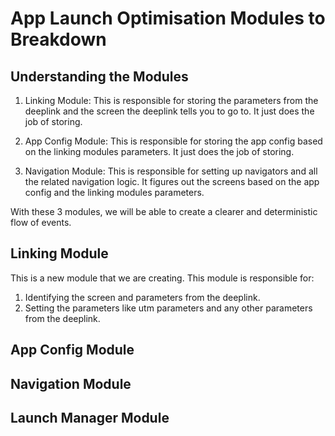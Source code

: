 # App Launch Optimisation Modules to Breakdown

## Understanding the Modules

1. Linking Module: This is responsible for storing the parameters from the deeplink and the screen the deeplink tells you to go to. It just does the job of storing.

2. App Config Module: This is responsible for storing the app config based on the linking modules parameters. It just does the job of storing.

3. Navigation Module: This is responsible for setting up navigators and all the related navigation logic. It figures out the screens based on the app config and the linking modules parameters.

With these 3 modules, we will be able to create a clearer and deterministic flow of events.

## Linking Module

This is a new module that we are creating. This module is responsible for:

1. Identifying the screen and parameters from the deeplink.
2. Setting the parameters like utm parameters and any other parameters from the deeplink.

## App Config Module

## Navigation Module

## Launch Manager Module
